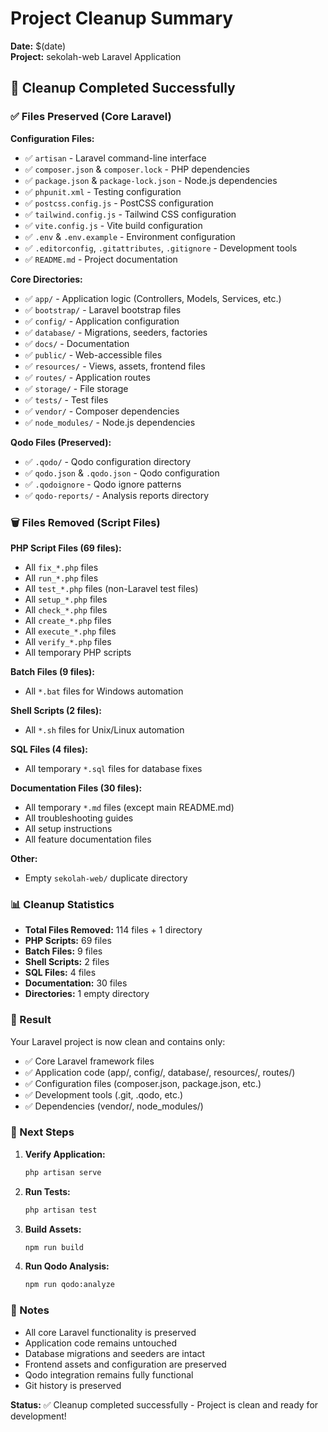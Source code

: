 # Project Cleanup Summary

**Date:** $(date)  
**Project:** sekolah-web Laravel Application  

## 🧹 Cleanup Completed Successfully

### ✅ Files Preserved (Core Laravel)

**Configuration Files:**
- ✅ `artisan` - Laravel command-line interface
- ✅ `composer.json` & `composer.lock` - PHP dependencies
- ✅ `package.json` & `package-lock.json` - Node.js dependencies
- ✅ `phpunit.xml` - Testing configuration
- ✅ `postcss.config.js` - PostCSS configuration
- ✅ `tailwind.config.js` - Tailwind CSS configuration
- ✅ `vite.config.js` - Vite build configuration
- ✅ `.env` & `.env.example` - Environment configuration
- ✅ `.editorconfig`, `.gitattributes`, `.gitignore` - Development tools
- ✅ `README.md` - Project documentation

**Core Directories:**
- ✅ `app/` - Application logic (Controllers, Models, Services, etc.)
- ✅ `bootstrap/` - Laravel bootstrap files
- ✅ `config/` - Application configuration
- ✅ `database/` - Migrations, seeders, factories
- ✅ `docs/` - Documentation
- ✅ `public/` - Web-accessible files
- ✅ `resources/` - Views, assets, frontend files
- ✅ `routes/` - Application routes
- ✅ `storage/` - File storage
- ✅ `tests/` - Test files
- ✅ `vendor/` - Composer dependencies
- ✅ `node_modules/` - Node.js dependencies

**Qodo Files (Preserved):**
- ✅ `.qodo/` - Qodo configuration directory
- ✅ `qodo.json` & `.qodo.json` - Qodo configuration
- ✅ `.qodoignore` - Qodo ignore patterns
- ✅ `qodo-reports/` - Analysis reports directory

### 🗑️ Files Removed (Script Files)

**PHP Script Files (69 files):**
- All `fix_*.php` files
- All `run_*.php` files
- All `test_*.php` files (non-Laravel test files)
- All `setup_*.php` files
- All `check_*.php` files
- All `create_*.php` files
- All `execute_*.php` files
- All `verify_*.php` files
- All temporary PHP scripts

**Batch Files (9 files):**
- All `*.bat` files for Windows automation

**Shell Scripts (2 files):**
- All `*.sh` files for Unix/Linux automation

**SQL Files (4 files):**
- All temporary `*.sql` files for database fixes

**Documentation Files (30 files):**
- All temporary `*.md` files (except main README.md)
- All troubleshooting guides
- All setup instructions
- All feature documentation files

**Other:**
- Empty `sekolah-web/` duplicate directory

### 📊 Cleanup Statistics

- **Total Files Removed:** 114 files + 1 directory
- **PHP Scripts:** 69 files
- **Batch Files:** 9 files
- **Shell Scripts:** 2 files
- **SQL Files:** 4 files
- **Documentation:** 30 files
- **Directories:** 1 empty directory

### 🎯 Result

Your Laravel project is now clean and contains only:
- ✅ Core Laravel framework files
- ✅ Application code (app/, config/, database/, resources/, routes/)
- ✅ Configuration files (composer.json, package.json, etc.)
- ✅ Development tools (.git, .qodo, etc.)
- ✅ Dependencies (vendor/, node_modules/)

### 🚀 Next Steps

1. **Verify Application:**
   ```bash
   php artisan serve
   ```

2. **Run Tests:**
   ```bash
   php artisan test
   ```

3. **Build Assets:**
   ```bash
   npm run build
   ```

4. **Run Qodo Analysis:**
   ```bash
   npm run qodo:analyze
   ```

### 📝 Notes

- All core Laravel functionality is preserved
- Application code remains untouched
- Database migrations and seeders are intact
- Frontend assets and configuration are preserved
- Qodo integration remains fully functional
- Git history is preserved

**Status:** ✅ Cleanup completed successfully - Project is clean and ready for development!